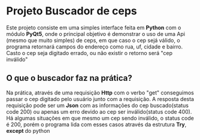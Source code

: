 <h1> Projeto Buscador de ceps </h1>
  <p>Este projeto consiste em uma simples interface feita em <strong>Python</strong> com o módulo <strong>PyQt5</strong>, onde o principal objetivo é demonstrar o uso de uma Api
  (mesmo que muito simples) de ceps, em que caso o cep sejá válido, o programa retornará campos do endereço como rua, uf, cidade e bairro. Casto o cep seja digitado errado, ou não existir
  o retorno será "cep inválido"</p>
  
  <H2>O que o buscador faz na prática?</H2>
  <p>Na prática, através de uma requisição <strong>Http</strong> com o verbo "get" conseguimos passar o cep digitado pelo usuário junto com a requisição. A resposta desta requisição
  pode ser um <strong>Json</strong> com as informações do cep buscado(status code 200) ou apenas um erro devido ao cep ser inválido(status code 400). Há algumas situações em que mesmo
  um cep sendo inválido, o status code é 200, porém o programa lida com esses casos através da estrutura <strong>Try</strong>, <strong>except </strong> do python</p>
